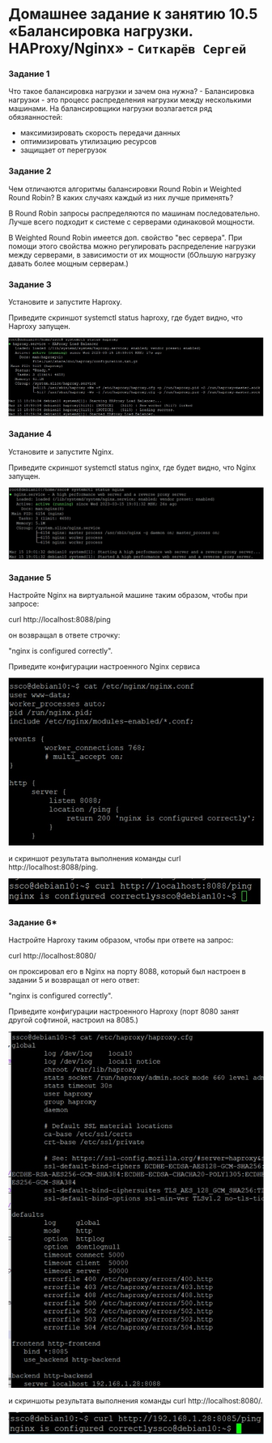 # Домашнее задание к занятию 10.5 «Балансировка нагрузки. HAProxy/Nginx» - `Ситкарёв Сергей`

### Задание 1

Что такое балансировка нагрузки и зачем она нужна? - Балансировка нагрузки - это процесс распределения нагрузки между несколькими машинами.
На балансировщики нагрузки возлагается ряд обязяанностей:

- максимизировать скорость передачи данных
- оптимизировать утилизацию ресурсов
- защищает от перегрузок

### Задание 2

Чем отличаются алгоритмы балансировки Round Robin и Weighted Round Robin? В каких случаях каждый из них лучше применять?

В Round Robin запросы распределяются по машинам последовательно. Лучше всего подходит к системе с серверами одинаковой мощности.

В Weighted Round Robin имеется доп. свойство "вес сервера". При помощи этого свойства можно регулировать распределение нагрузки между серверами, в зависимости от их мощности (бОльшую нагрузку давать более мощным серверам.)

### Задание 3

Установите и запустите Haproxy.

Приведите скриншот systemctl status haproxy, где будет видно, что Haproxy запущен.

![Задание 3](https://github.com/SSitkarev/10-5/blob/main/img/3.jpg)

### Задание 4

Установите и запустите Nginx.

Приведите скриншот systemctl status nginx, где будет видно, что Nginx запущен.

![Задание 4](https://github.com/SSitkarev/10-5/blob/main/img/4.jpg)

### Задание 5

Настройте Nginx на виртуальной машине таким образом, чтобы при запросе:

curl http://localhost:8088/ping

он возвращал в ответе строчку:

"nginx is configured correctly".

Приведите конфигурации настроенного Nginx сервиса 

![Задание 5-1](https://github.com/SSitkarev/10-5/blob/main/img/5-1.jpg)

и скриншот результата выполнения команды curl http://localhost:8088/ping.

![Задание 5-2](https://github.com/SSitkarev/10-5/blob/main/img/5-2.jpg)

### Задание 6*

Настройте Haproxy таким образом, чтобы при ответе на запрос:

curl http://localhost:8080/

он проксировал его в Nginx на порту 8088, который был настроен в задании 5 и возвращал от него ответ:

"nginx is configured correctly".

Приведите конфигурации настроенного Haproxy (порт 8080 занят другой софтиной, настроил на 8085.)

![Задание 6-1](https://github.com/SSitkarev/10-5/blob/main/img/6-1.jpg)

и скриншоты результата выполнения команды curl http://localhost:8080/.

![Задание 6-2](https://github.com/SSitkarev/10-5/blob/main/img/6-2.jpg)